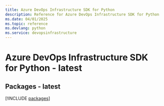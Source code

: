 ```yaml
---
title: Azure DevOps Infrastructure SDK for Python
description: Reference for Azure DevOps Infrastructure SDK for Python
ms.date: 04/01/2025
ms.topic: reference
ms.devlang: python
ms.service: devopsinfrastructure
---
```

# Azure DevOps Infrastructure SDK for Python - latest
## Packages - latest
[!INCLUDE [packages](devops-infrastructure-index.md)]